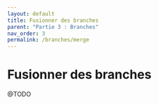 ```yaml
---
layout: default
title: Fusionner des branches
parent: "Partie 3 : Branches"
nav_order: 3
permalink: /branches/merge
---
```


# Fusionner des branches
@TODO
